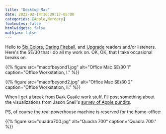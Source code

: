 ```yaml
---
title: "Desktop Mac"
date: 2022-02-14T16:39:17-05:00
categories: [Apple,Nerdery]
footnotes: false
htmlwidgets: false
mathjax: false
---
```


Hello to [Six Colors](https://sixcolors.com/post/2022/02/fun-with-charts-a-2021-report-card-breakdown/),  [Daring Fireball](https://sixcolors.com/post/2022/02/apple-in-2021-the-six-colors-report-card/), and [Upgrade](https://www.relay.fm/upgrade/394) readers and/or listeners. Here's the SE/30 that I do all my work on. OK, OK, that I take occasional breaks on. 

{{% figure src="macofbeyond1.jpg" alt="Office Mac SE/30 1" caption="Office Workstation, I." %}}


{{% figure src="macofbeyond2.jpg" alt="Office Mac SE/30 2" caption="Office Workstation, II." %}}

When I get a break from ~~Dark~~ ~~Castle~~ work stuff, I'll post something about the visualizations from Jason Snell's [survey of Apple pundits](https://sixcolors.com/post/2022/02/apple-in-2021-the-six-colors-report-card/).

PS, of course the real powerhouse machine is reserved for the home-office:

{{% figure src="quadra700.jpg" alt="Quadra 700" caption="Quadra 700." %}}
